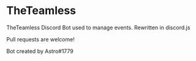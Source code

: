# TheTeamless
TheTeamless Discord Bot used to manage events. Rewritten in discord.js 

Pull requests are welcome!

Bot created by Astro#1779
